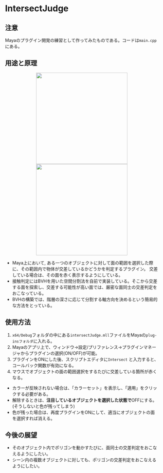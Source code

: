 # IntersectJudge
## 注意
Mayaのプラグイン開発の練習として作ってみたものである。コードは`main.cpp`にある。
## 用途と原理
<p align = "center">
  <img src = "https://github.com/user-attachments/assets/78f93fde-5b5c-4306-80b1-0eeee0e67e49"　alt="Image 1" height="300"> 
  <img src = "https://github.com/user-attachments/assets/a9fcc20a-ed3a-4476-b10f-e632575c0c8c"　alt="Image 2" height="300"/>
</p>
   
* Maya上において, ある一つのオブジェクトに対して面の範囲を選択した際に、その範囲内で物体が交差しているかどうかを判定するプラグイン。
交差している場合は、その面を赤く表示するようにしている。
* 接触判定にはBVHを用いた空間分割法を自前で実装している。そこから交差する面を探索し、交差する可能性が高い面では、厳密な面同士の交差判定をおこなっている。
* BVHの構築では、階層の深さに応じて分割する軸方向を決めるという簡易的な方法をとっている。
## 使用方法
1.  `x64/Debug`フォルダの中にある`intersectJudge.mll`ファイルをMayaの`plug-insフォルダ`に入れる。
2.  Mayaのアプリ上で、ウィンドウ->設定/プリファレンス->プラグインマネージャからプラグインの選択(ON/OFF)が可能。
3.  プラグインをONにした後、スクリプトエディタに`Intersect` と入力すると、コールバック関数が有効になる。
4.  マウスでオブジェクトの面の範囲選択をするたびに交差している箇所が赤くなる。

* カラーが反映されない場合は、「カラーセット」を表示し、「適用」をクリックする必要がある。
* 解除するときは、**注目しているオブジェクトを選択した状態で**OFFにする。(そうしないと色が残ってしまう)
* 色が残った場合は、再度プラグインをONにして、適当にオブジェクトの面を選択すれば消える。
## 今後の展望
- そのオブジェクト内でポリゴンを動かすたびに、面同士の交差判定をおこなえるようにしたい。
- シーン内の複数オブジェクトに対しても、ポリゴンの交差判定をおこなえるようにしたい。
